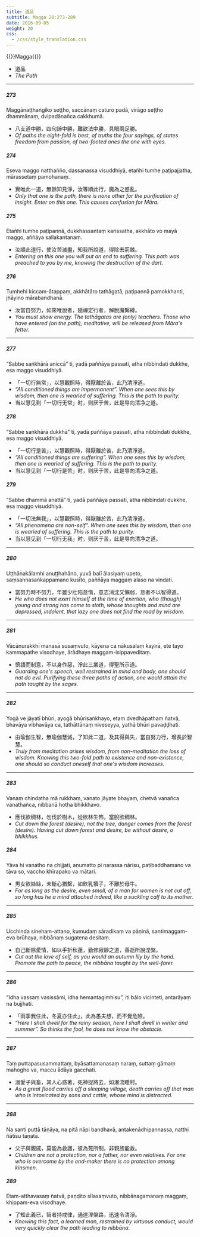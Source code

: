 ```yaml
---
title: 道品
subtitle: Magga 20:273-289
date: 2016-09-05
weight: 20
css:
  - /css/style_translation.css
---
```


{{<subtitle>}}Magga{{</subtitle>}}

- 道品
- *The Path*

---

##### 273

Maggānaṭṭhaṅgiko seṭṭho, saccānaṃ caturo padā, virāgo seṭṭho dhammānaṃ, dvipadānañca cakkhumā.

- 八支道中勝，四句諦中勝，離欲法中勝，具眼兩足勝。
- *Of paths the eight-fold is best, of truths the four sayings, of states freedom from passion, of two-footed ones the one with eyes.*

##### 274

Eseva maggo natthañño, dassanassa visuddhiyā, etañhi tumhe paṭipajjatha, mārassetaṃ pamohanaṃ.

- 實唯此一道，無餘知見淨，汝等順此行，魔為之惑亂。
- *Only that one is the path, there is none other for the purification of insight. Enter on this one. This causes confusion for Māra.*

##### 275

Etañhi tumhe paṭipannā, dukkhassantaṃ karissatha, akkhāto vo mayā maggo, aññāya sallakantanaṃ.

- 汝順此道行，使汝苦滅盡，知我所說道，得除去荊棘。
- *Entering on this one you will put an end to suffering. This path was preached to you by me, knowing the destruction of the dart.*

##### 276

Tumhehi kiccam-ātappaṃ, akkhātāro tathāgatā, paṭipannā pamokkhanti, jhāyino mārabandhanā.

- 汝當自努力，如來唯說者，隨禪定行者，解脫魔繫縛。
- *You must show energy. The tathāgatas are (only) teachers. Those who have entered (on the path), meditative, will be released from Māra's fetter.*

---

##### 277

“Sabbe saṅkhārā aniccā” ti, yadā paññāya passati, atha nibbindati dukkhe, esa maggo visuddhiyā.

- 「一切行無常」，以慧觀照時，得厭離於苦，此乃清淨道。
- *“All conditioned things are impermanent”. When one sees this by wisdom, then one is wearied of suffering. This is the path to purity.*
- 当以慧见到「一切行无常」时，则厌于苦，此是导向清净之道。

##### 278

“Sabbe saṅkhārā dukkhā” ti, yadā paññāya passati, atha nibbindati dukkhe, esa maggo visuddhiyā.

- 「一切行是苦」，以慧觀照時，得厭離於苦，此乃清淨道。
- *“All conditioned things are suffering”. When one sees this by wisdom, then one is wearied of suffering. This is the path to purity.*
- 当以慧见到「一切行是苦」时，则厌于苦，此是导向清净之道。

##### 279

“Sabbe dhammā anattā” ti, yadā paññāya passati, atha nibbindati dukkhe, esa maggo visuddhiyā.

- 「一切法無我」，以慧觀照時，得厭離於苦，此乃清淨道。
- *“All phenomena are non-self”. When one sees this by wisdom, then one is wearied of suffering. This is the path to purity.*
- 当以慧见到「一切行无我」时，则厌于苦，此是导向清净之道。

---

##### 280

Uṭṭhānakālamhi anuṭṭhahāno, yuvā balī ālasiyaṃ upeto, saṃsannasaṅkappamano kusīto, paññāya maggaṃ alaso na vindati.

- 當努力時不努力，年雖少壯陷怠惰，意志消沈又懶弱，怠者不以智得道。
- *He who does not exert himself at the time of exertion, who (though) young and strong has come to sloth, whose thoughts and mind are depressed, indolent, that lazy one does not find the road by wisdom.*

---

##### 281

Vācānurakkhī manasā susaṃvuto, kāyena ca nākusalaṃ kayirā, ete tayo kammapathe visodhaye, ārādhaye maggam-isippaveditaṃ.

- 慎語而制意，不以身作惡，淨此三業道，得聖所示道。
- *Guarding one's speech, well restrained in mind and body, one should not do evil. Purifying these three paths of action, one would attain the path taught by the sages.*

---

##### 282

Yogā ve jāyatī bhūri, ayogā bhūrisaṅkhayo, etaṃ dvedhāpathaṃ ñatvā, bhavāya vibhavāya ca, tathāttānaṃ niveseyya, yathā bhūri pavaḍḍhati.

- 由瑜伽生智，無瑜伽慧滅，了知此二道，及其得與失，當自努力行，增長於智慧。
- *Truly from meditation arises wisdom, from non-meditation the loss of wisdom. Knowing this two-fold path to existence and non-existence, one should so conduct oneself that one's wisdom increases.*

---

##### 283

Vanaṃ chindatha mā rukkhaṃ, vanato jāyate bhayaṃ, chetvā vanañca vanathañca, nibbanā hotha bhikkhavo.

- 應伐欲稠林，勿伐於樹木，從欲林生怖，當脫欲稠林。
- *Cut down the forest (desire), not the tree, danger comes from the forest (desire). Having cut down forest and desire, be without desire, o bhikkhus.*

##### 284

Yāva hi vanatho na chijjati, aṇumatto pi narassa nārisu, paṭibaddhamano va tāva so, vaccho khīrapako va mātari.

- 男女欲絲絲，未斷心猶繫，如飲乳犢子，不離於母牛。
- *For as long as the desire, even small, of a man for women is not cut off, so long has he a mind attached indeed, like a suckling calf to its mother.*

---

##### 285

Ucchinda sineham-attano, kumudaṃ sāradikaṃ va pāṇinā, santimaggam-eva brūhaya, nibbānaṃ sugatena desitaṃ.

- 自己斷除愛情，如以手折秋蓮，勤修寂靜之道，善逝所說涅槃。
- *Cut out the love of self, as you would an autumn lily by the hand. Promote the path to peace, the nibbāna taught by the well-farer.*

---

##### 286

“Idha vassaṃ vasissāmi, idha hemantagimhisu”, iti bālo vicinteti, antarāyaṃ na bujjhati.

- 「雨季我住此，冬夏亦住此」，此為愚夫想，而不覺危險。
- *“Here I shall dwell for the rainy season, here I shall dwell in winter and summer”. So thinks the fool, he does not know the obstacle.*

---

##### 287

Taṃ puttapasusammattaṃ, byāsattamanasaṃ naraṃ, suttaṃ gāmaṃ mahogho va, maccu ādāya gacchati.

- 溺愛子與畜，其人心惑著，死神捉將去，如瀑流睡村。
- *As a great flood carries off a sleeping village, death carries off that man who is intoxicated by sons and cattle, whose mind is distracted.*

---

##### 288

Na santi puttā tāṇāya, na pitā nāpi bandhavā, antakenādhipannassa, natthi ñātīsu tāṇatā.

- 父子與親戚，莫能為救護，彼為死所制，非親族能救。
- *Children are not a protection, nor a father, nor even relatives. For one who is overcome by the end-maker there is no protection among kinsmen.*

##### 289

Etam-atthavasaṃ ñatvā, paṇḍito sīlasaṃvuto, nibbānagamanaṃ maggaṃ, khippam-eva visodhaye.

- 了知此義已，智者持戒律，通達涅槃路，迅速令清淨。
- *Knowing this fact, a learned man, restrained by virtuous conduct, would very quickly clear the path leading to nibbāna.*